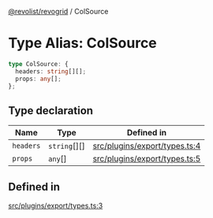 [@revolist/revogrid](README.md) / ColSource

# Type Alias: ColSource

```ts
type ColSource: {
  headers: string[][];
  props: any[];
};
```

## Type declaration

| Name | Type | Defined in |
| ------ | ------ | ------ |
| `headers` | `string`[][] | [src/plugins/export/types.ts:4](https://github.com/revolist/revogrid/blob/d396742969a06bfcb70f8e511e9e4fd6e640c7e3/src/plugins/export/types.ts#L4) |
| `props` | `any`[] | [src/plugins/export/types.ts:5](https://github.com/revolist/revogrid/blob/d396742969a06bfcb70f8e511e9e4fd6e640c7e3/src/plugins/export/types.ts#L5) |

## Defined in

[src/plugins/export/types.ts:3](https://github.com/revolist/revogrid/blob/d396742969a06bfcb70f8e511e9e4fd6e640c7e3/src/plugins/export/types.ts#L3)
